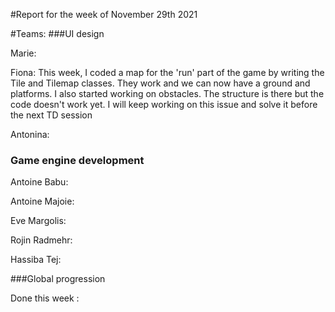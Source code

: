 #Report for the week of November 29th 2021


#Teams:
###UI design



Marie: 


Fiona: This week, I coded a map for the 'run' part of the game by writing the Tile and Tilemap classes. They work and we can now have a ground and platforms. I also started working on obstacles. The structure is there but the code doesn't work yet. I will keep working on this issue and solve it before the next TD session

Antonina:



### Game engine development


Antoine Babu:



Antoine Majoie:



Eve Margolis:



Rojin Radmehr:



Hassiba Tej: 



###Global progression



Done this week :
